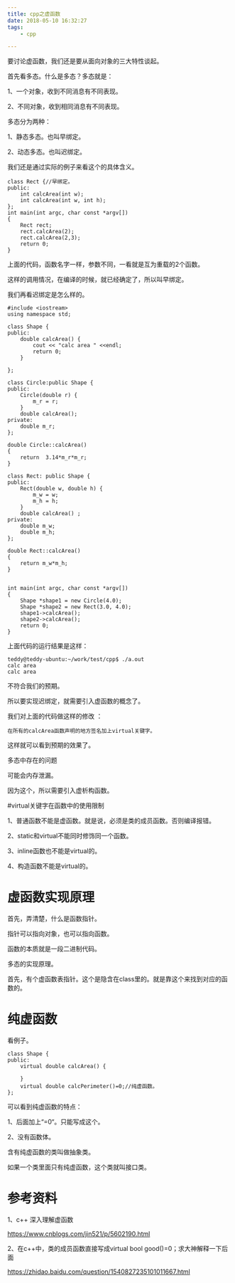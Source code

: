 ```yaml
---
title: cpp之虚函数
date: 2018-05-10 16:32:27
tags:
	- cpp

---
```




要讨论虚函数，我们还是要从面向对象的三大特性谈起。

首先看多态。什么是多态？多态就是：

1、一个对象，收到不同消息有不同表现。

2、不同对象，收到相同消息有不同表现。

多态分为两种：

1、静态多态。也叫早绑定。

2、动态多态。也叫迟绑定。

我们还是通过实际的例子来看这个的具体含义。

```
class Rect {//早绑定。
public:
	int calcArea(int w);
	int calcArea(int w, int h);
};
int main(int argc, char const *argv[])
{
	Rect rect;
	rect.calcArea(2);
	rect.calcArea(2,3);
	return 0;
}
```

上面的代码，函数名字一样，参数不同，一看就是互为重载的2个函数。

这样的调用情况，在编译的时候，就已经确定了，所以叫早绑定。

我们再看迟绑定是怎么样的。

```
#include <iostream>
using namespace std;

class Shape {
public:
	double calcArea() {
		cout << "calc area " <<endl;
		return 0;
	}

};

class Circle:public Shape {
public:
	Circle(double r) {
		m_r = r;
	}
	double calcArea();
private:
	double m_r;
};

double Circle::calcArea()
{
	return  3.14*m_r*m_r;
}

class Rect: public Shape {
public:
	Rect(double w, double h) {
		m_w = w;
		m_h = h;
	}
	double calcArea() ;
private:
	double m_w;
	double m_h;
};

double Rect::calcArea()
{
	return m_w*m_h;
}


int main(int argc, char const *argv[])
{
	Shape *shape1 = new Circle(4.0);
	Shape *shape2 = new Rect(3.0, 4.0);
	shape1->calcArea();
	shape2->calcArea();
	return 0;
}
```

上面代码的运行结果是这样：

```
teddy@teddy-ubuntu:~/work/test/cpp$ ./a.out      
calc area 
calc area 
```

不符合我们的预期。

所以要实现迟绑定，就需要引入虚函数的概念了。

我们对上面的代码做这样的修改 ：

```
在所有的calcArea函数声明的地方签名加上virtual关键字。
```

这样就可以看到预期的效果了。



多态中存在的问题

可能会内存泄漏。

因为这个，所以需要引入虚析构函数。



#virtual关键字在函数中的使用限制

1、普通函数不能是虚函数。就是说，必须是类的成员函数。否则编译报错。

2、static和virtual不能同时修饰同一个函数。

3、inline函数也不能是virtual的。

4、构造函数不能是virtual的。



# 虚函数实现原理

首先，弄清楚，什么是函数指针。

指针可以指向对象，也可以指向函数。

函数的本质就是一段二进制代码。



多态的实现原理。

首先，有个虚函数表指针。这个是隐含在class里的。就是靠这个来找到对应的函数的。



# 纯虚函数

看例子。

```
class Shape {
public:
	virtual double calcArea() {

	}
	virtual double calcPerimeter()=0;//纯虚函数。
};
```

可以看到纯虚函数的特点：

1、后面加上“=0“。只能写成这个。

2、没有函数体。

含有纯虚函数的类叫做抽象类。

如果一个类里面只有纯虚函数，这个类就叫接口类。





# 参考资料

1、c++ 深入理解虚函数

https://www.cnblogs.com/jin521/p/5602190.html

2、在c++中，类的成员函数直接写成virtual bool good()=0；求大神解释一下后面

https://zhidao.baidu.com/question/1540827235101011667.html